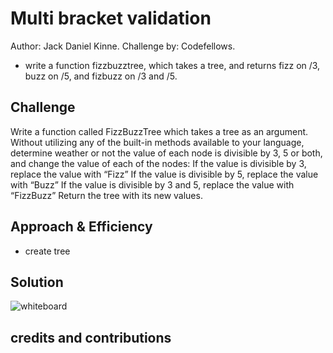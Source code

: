 # Multi bracket validation
Author: Jack Daniel Kinne.
Challenge by: Codefellows.
<!-- Short summary or background information -->
- write a function fizzbuzztree, which takes a tree, and returns fizz on /3, 
buzz on /5, and fizbuzz on /3 and /5.

## Challenge
<!-- Description of the challenge -->
Write a function called FizzBuzzTree which takes a tree as an argument.
Without utilizing any of the built-in methods available to your language, 
determine weather or not the value of each node is divisible by 3, 5 or both, 
and change the value of each of the nodes:
If the value is divisible by 3, replace the value with “Fizz”
If the value is divisible by 5, replace the value with “Buzz”
If the value is divisible by 3 and 5, replace the value with “FizzBuzz”
Return the tree with its new values.

## Approach & Efficiency
<!-- What approach did you take? Why? What is the Big O space/time for this approach? -->
- create tree

## Solution
<!-- Embedded whiteboard image -->
![whiteboard](../assets/code16whiteboard.jpg)

## credits and contributions

